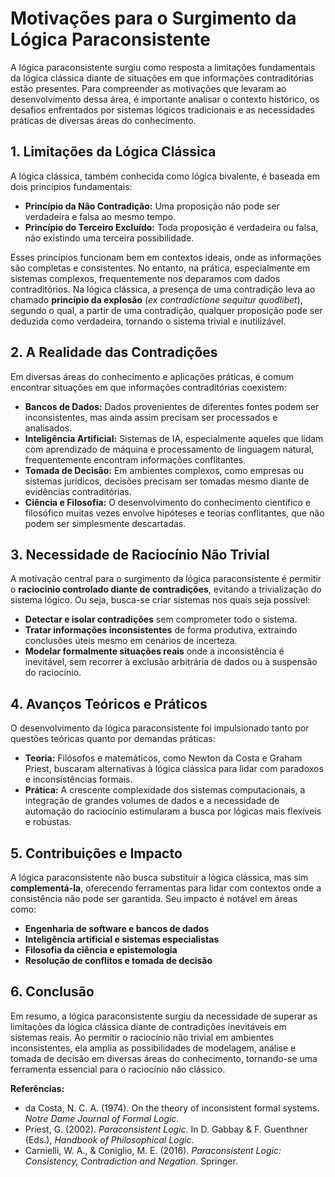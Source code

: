 
# Motivações para o Surgimento da Lógica Paraconsistente

A lógica paraconsistente surgiu como resposta a limitações fundamentais da lógica clássica diante de situações em que informações contraditórias estão presentes. Para compreender as motivações que levaram ao desenvolvimento dessa área, é importante analisar o contexto histórico, os desafios enfrentados por sistemas lógicos tradicionais e as necessidades práticas de diversas áreas do conhecimento.

## 1. Limitações da Lógica Clássica

A lógica clássica, também conhecida como lógica bivalente, é baseada em dois princípios fundamentais:

- **Princípio da Não Contradição:** Uma proposição não pode ser verdadeira e falsa ao mesmo tempo.
- **Princípio do Terceiro Excluído:** Toda proposição é verdadeira ou falsa, não existindo uma terceira possibilidade.

Esses princípios funcionam bem em contextos ideais, onde as informações são completas e consistentes. No entanto, na prática, especialmente em sistemas complexos, frequentemente nos deparamos com dados contraditórios. Na lógica clássica, a presença de uma contradição leva ao chamado **princípio da explosão** (*ex contradictione sequitur quodlibet*), segundo o qual, a partir de uma contradição, qualquer proposição pode ser deduzida como verdadeira, tornando o sistema trivial e inutilizável.

## 2. A Realidade das Contradições

Em diversas áreas do conhecimento e aplicações práticas, é comum encontrar situações em que informações contraditórias coexistem:

- **Bancos de Dados:** Dados provenientes de diferentes fontes podem ser inconsistentes, mas ainda assim precisam ser processados e analisados.
- **Inteligência Artificial:** Sistemas de IA, especialmente aqueles que lidam com aprendizado de máquina e processamento de linguagem natural, frequentemente encontram informações conflitantes.
- **Tomada de Decisão:** Em ambientes complexos, como empresas ou sistemas jurídicos, decisões precisam ser tomadas mesmo diante de evidências contraditórias.
- **Ciência e Filosofia:** O desenvolvimento do conhecimento científico e filosófico muitas vezes envolve hipóteses e teorias conflitantes, que não podem ser simplesmente descartadas.

## 3. Necessidade de Raciocínio Não Trivial

A motivação central para o surgimento da lógica paraconsistente é permitir o **raciocínio controlado diante de contradições**, evitando a trivialização do sistema lógico. Ou seja, busca-se criar sistemas nos quais seja possível:

- **Detectar e isolar contradições** sem comprometer todo o sistema.
- **Tratar informações inconsistentes** de forma produtiva, extraindo conclusões úteis mesmo em cenários de incerteza.
- **Modelar formalmente situações reais** onde a inconsistência é inevitável, sem recorrer à exclusão arbitrária de dados ou à suspensão do raciocínio.

## 4. Avanços Teóricos e Práticos

O desenvolvimento da lógica paraconsistente foi impulsionado tanto por questões teóricas quanto por demandas práticas:

- **Teoria:** Filósofos e matemáticos, como Newton da Costa e Graham Priest, buscaram alternativas à lógica clássica para lidar com paradoxos e inconsistências formais.
- **Prática:** A crescente complexidade dos sistemas computacionais, a integração de grandes volumes de dados e a necessidade de automação do raciocínio estimularam a busca por lógicas mais flexíveis e robustas.

## 5. Contribuições e Impacto

A lógica paraconsistente não busca substituir a lógica clássica, mas sim **complementá-la**, oferecendo ferramentas para lidar com contextos onde a consistência não pode ser garantida. Seu impacto é notável em áreas como:

- **Engenharia de software e bancos de dados**
- **Inteligência artificial e sistemas especialistas**
- **Filosofia da ciência e epistemologia**
- **Resolução de conflitos e tomada de decisão**

## 6. Conclusão

Em resumo, a lógica paraconsistente surgiu da necessidade de superar as limitações da lógica clássica diante de contradições inevitáveis em sistemas reais. Ao permitir o raciocínio não trivial em ambientes inconsistentes, ela amplia as possibilidades de modelagem, análise e tomada de decisão em diversas áreas do conhecimento, tornando-se uma ferramenta essencial para o raciocínio não clássico.


**Referências:**
- da Costa, N. C. A. (1974). On the theory of inconsistent formal systems. *Notre Dame Journal of Formal Logic*.
- Priest, G. (2002). *Paraconsistent Logic*. In D. Gabbay & F. Guenthner (Eds.), *Handbook of Philosophical Logic*.
- Carnielli, W. A., & Coniglio, M. E. (2016). *Paraconsistent Logic: Consistency, Contradiction and Negation*. Springer.

